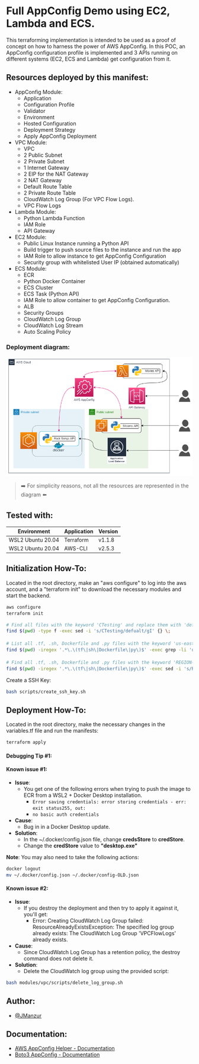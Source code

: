 
# Full AppConfig Demo using EC2, Lambda and ECS.

This terraforming implementation is intended to be used as a proof of concept on how to harness the power of AWS AppConfig. In this POC, an AppConfig configuration profile is implemented and 3 APIs running on different systems (EC2, ECS and Lambda) get configuration from it.

## Resources deployed by this manifest:

- AppConfig Module:
    - Application
    - Configuration Profile
    - Validator
    - Environment
    - Hosted Configuration
    - Deployment Strategy
    - Apply AppConfig Deployment
- VPC Module:
    - VPC
    - 2 Public Subnet
    - 2 Private Subnet
    - 1 Internet Gateway
    - 2 EIP for the NAT Gateway
    - 2 NAT Gateway
    - Default Route Table
    - 2 Private Route Table
    - CloudWatch Log Group (For VPC Flow Logs).
    - VPC Flow Logs
- Lambda Module:
    - Python Lambda Function
    - IAM Role
    - API Gateway 
- EC2 Module:
    - Public Linux Instance running a Python API
    - Build trigger to push source files to the instance and run the app
    - IAM Role to allow instance to get AppConfig Configuration
    - Security group with whitelisted User IP (obtained automatically)
- ECS Module:
    - ECR
    - Python Docker Container 
    - ECS Cluster
    - ECS Task (Python API)
    - IAM Role to allow container to get AppConfig Configuration.
    - ALB
    - Security Groups
    - CloudWatch Log Group
    - CloudWatch Log Stream
    - Auto Scaling Policy

### Deployment diagram:

![App Screenshot](images/AppConfig-POC.drawio.png)

>:arrow_right: For simplicity reasons, not all the resources are represented in the diagram :arrow_left:

## Tested with: 

| Environment | Application | Version  |
| ----------------- |-----------|---------|
| WSL2 Ubuntu 20.04 | Terraform | v1.1.8  |
| WSL2 Ubuntu 20.04 | AWS-CLI | v2.5.3 |

## Initialization How-To:

Located in the root directory, make an "aws configure" to log into the aws account, and a "terraform init" to download the necessary modules and start the backend.

```bash
aws configure
terraform init
```

```bash
# Find all files with the keyword 'CTesting' and replace them with 'default'.
find $(pwd) -type f -exec sed -i 's/CTesting/defualt/gI' {} \;

# List all .tf, .sh, Dockerfile and .py files with the keyword 'us-east-1'
find $(pwd) -iregex '.*\.\(tf\|sh\|Dockerfile\|py\)$' -exec grep -li 'us-east-1' {} \;

# Find all .tf, .sh, Dockerfile and .py files with the keyword 'REGION-X' and replace them with 'REGION-Y'.
find $(pwd) -iregex '.*\.\(tf\|sh\|Dockerfile\|py\)$' -exec sed -i 's/REGION-X/REGION-Y/gI'
```

Create a SSH Key:

```bash
bash scripts/create_ssh_key.sh
```

## Deployment How-To:

Located in the root directory, make the necessary changes in the variables.tf file and run the manifests:

```bash
terraform apply
```

#### **Debugging Tip #1**: 

#### **Known issue #1**: 
 - **Issue**: 
    - You get one of the following errors when trying to push the image to ECR from a WSL2 + Docker Desktop installation.
        - ```Error saving credentials: error storing credentials - err: exit status255, out: ```
        - ```no basic auth credentials ```
- **Cause**: 
    - Bug in in a Docker Desktop update.
- **Solution**:
    - In the ~/.docker/config.json file, change **credsStore** to **credStore**.
    - Change the **credStore** value to **"desktop.exe"**

**Note**: You may also need to take the following actions:

```bash
docker logout
mv ~/.docker/config.json ~/.docker/config-OLD.json
```

#### **Known issue #2**: 
 - **Issue**: 
    - If you destroy the deployment and then try to apply it against it, you'll get:
        - Error: Creating CloudWatch Log Group failed: ResourceAlreadyExistsException: The specified log group already exists:  The CloudWatch Log Group 'VPCFlowLogs' already exists.
- **Cause**: 
    - Since CloudWatch Log Group has a retention policy, the destroy command does not delete it.
- **Solution**:
    - Delete the CloudWatch log group using the provided script:

```bash
bash modules/vpc/scripts/delete_log_group.sh
```
## Author:

- [@JManzur](https://jmanzur.com)

## Documentation:

- [AWS AppConfig Helper - Documentation](https://github.com/aws-samples/sample-python-helper-aws-appconfig)
- [Boto3 AppConfig - Documentation](https://boto3.amazonaws.com/v1/documentation/api/latest/reference/services/appconfig.html)